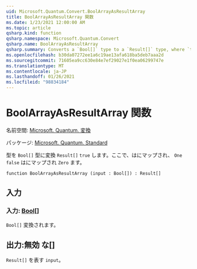 ```yaml
---
uid: Microsoft.Quantum.Convert.BoolArrayAsResultArray
title: BoolArrayAsResultArray 関数
ms.date: 1/23/2021 12:00:00 AM
ms.topic: article
qsharp.kind: function
qsharp.namespace: Microsoft.Quantum.Convert
qsharp.name: BoolArrayAsResultArray
qsharp.summary: Converts a `Bool[]` type to a `Result[]` type, where `true` is mapped to `One` and `false` is mapped to `Zero`.
ms.openlocfilehash: b30da07272ee1a6c19ae13afa618ba5deb7aaa2d
ms.sourcegitcommit: 71605ea9cc630e84e7ef29027e1f0ea06299747e
ms.translationtype: MT
ms.contentlocale: ja-JP
ms.lasthandoff: 01/26/2021
ms.locfileid: "98834184"
---
```

# <a name="boolarrayasresultarray-function"></a>BoolArrayAsResultArray 関数

名前空間: [Microsoft. Quantum. 変換](xref:Microsoft.Quantum.Convert)

パッケージ: [Microsoft. Quantum. Standard](https://nuget.org/packages/Microsoft.Quantum.Standard)


型を `Bool[]` 型に変換 `Result[]` `true` します。ここで、はにマップされ、 `One` `false` はにマップされ `Zero` ます。

```qsharp
function BoolArrayAsResultArray (input : Bool[]) : Result[]
```


## <a name="input"></a>入力

### <a name="input--bool"></a>入力: [Bool](xref:microsoft.quantum.lang-ref.bool)[]

`Bool[]` 変換されます。



## <a name="output--__invalidresult__"></a>出力:__無効 <Result> な__[]

`Result[]` を表す `input`。